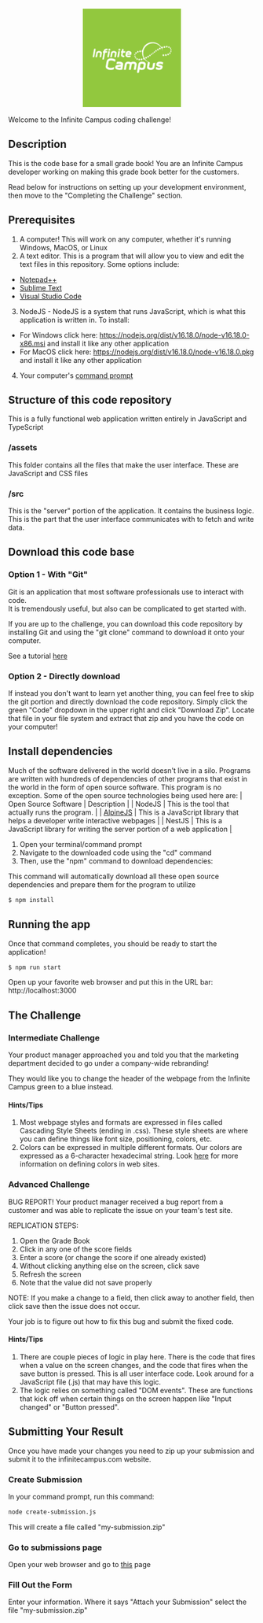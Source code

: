 <p align="center">
  <a href="https://infinitecampus.com/" target="blank"><img src="assets/img/logo.png" width="200" alt="Infinite Campus Logo" /></a>
</p>

Welcome to the Infinite Campus coding challenge!

## Description

This is the code base for a small grade book!  You are an Infinite Campus developer working on making this grade book better for the customers.

Read below for instructions on setting up your development environment, then move to the "Completing the Challenge" section.

## Prerequisites

1. A computer!  This will work on any computer, whether it's running Windows, MacOS, or Linux
2. A text editor.  This is a program that will allow you to view and edit the text files in this repository.  Some options include:
  * [Notepad++](https://notepad-plus-plus.org/)
  * [Sublime Text](https://www.sublimetext.com/)
  * [Visual Studio Code](https://code.visualstudio.com/)
3. NodeJS - NodeJS is a system that runs JavaScript, which is what this application is written in.  To install:
  * For Windows click here: https://nodejs.org/dist/v16.18.0/node-v16.18.0-x86.msi and install it like any other application
  * For MacOS click here: https://nodejs.org/dist/v16.18.0/node-v16.18.0.pkg and install it like any other application
4. Your computer's [command prompt](https://towardsdatascience.com/a-quick-guide-to-using-command-line-terminal-96815b97b955)

## Structure of this code repository

This is a fully functional web application written entirely in JavaScript and TypeScript

### /assets

This folder contains all the files that make the user interface.  These are JavaScript and CSS files

### /src

This is the "server" portion of the application.  It contains the business logic.  This is the part that the user interface communicates with to fetch and write data.

## Download this code base

### Option 1 - With "Git"
Git is an application that most software professionals use to interact with code.  
It is tremendously useful, but also can be complicated to get started with.  

If you are up to the challenge, you can download this code repository by installing Git and using the "git clone" command to download it onto your computer.

See a tutorial [here](https://www.freecodecamp.org/news/learn-the-basics-of-git-in-under-10-minutes-da548267cc91/)

### Option 2 - Directly download
If instead you don't want to learn yet another thing, you can feel free to skip the git portion and directly download the code repository.
Simply click the green "Code" dropdown in the upper right and click "Download Zip".
Locate that file in your file system and extract that zip and you have the code on your computer!

## Install dependencies

Much of the software delivered in the world doesn't live in a silo.  Programs are written with hundreds of dependencies of other programs that exist in the world in the form of open source software.
This program is no exception.  Some of the open source technologies being used here are:
| Open Source Software              | Description                                                                      |
| NodeJS                            | This is the tool that actually runs the program.                                 |
| [AlpineJS](https://alpinejs.dev/) | This is a JavaScript library that helps a developer write interactive webpages   |
| NestJS                            | This is a JavaScript library for writing the server portion of a web application [|](|)


1. Open your terminal/command prompt
2. Navigate to the downloaded code using the "cd" command
3. Then, use the "npm" command to download dependencies:

This command will automatically download all these open source dependencies and prepare them for the program to utilize
```bash
$ npm install
```

## Running the app

Once that command completes, you should be ready to start the application!

```bash
$ npm run start
```

Open up your favorite web browser and put this in the URL bar: http://localhost:3000

## The Challenge

### Intermediate Challenge

Your product manager approached you and told you that the marketing department decided to go under a company-wide rebranding!

They would like you to change the header of the webpage from the Infinite Campus green to a blue instead.

#### Hints/Tips
1. Most webpage styles and formats are expressed in files called Cascading Style Sheets (ending in .css).  These style sheets are where you can define things like font size, positioning, colors, etc.
2. Colors can be expressed in multiple different formats. Our colors are expressed as a 6-character hexadecimal string. Look [here](https://htmlcolorcodes.com/) for more information on defining colors in web sites.

### Advanced Challenge

BUG REPORT!  Your product manager received a bug report from a customer and was able to replicate the issue on your team's test site.

REPLICATION STEPS:
1. Open the Grade Book
2. Click in any one of the score fields
3. Enter a score (or change the score if one already existed)
4. Without clicking anything else on the screen, click save
5. Refresh the screen
6. Note that the value did not save properly

NOTE: If you make a change to a field, then click away to another field, then click save then the issue does not occur.

Your job is to figure out how to fix this bug and submit the fixed code.

#### Hints/Tips
1. There are couple pieces of logic in play here.  There is the code that fires when a value on the screen changes, and the code that fires when the save button is pressed.  This is all user interface code.  Look around for a JavaScript file (.js) that may have this logic.
2. The logic relies on something called "DOM events".  These are functions that kick off when certain things on the screen happen like "Input changed" or "Button pressed".

## Submitting Your Result

Once you have made your changes you need to zip up your submission and submit it to the infinitecampus.com website.

### Create Submission

In your command prompt, run this command:
```sh
node create-submission.js
```

This will create a file called "my-submission.zip"

### Go to submissions page

Open your web browser and go to  [this](https://www.infinitecampus.com/info/careers-in-coding) page 

### Fill Out the Form

Enter your information.  Where it says "Attach your Submission" select the file "my-submission.zip"

